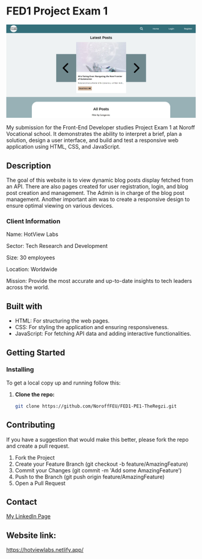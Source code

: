 # FED1 Project Exam 1

![Website image](images/website-img.JPG)

My submission for the Front-End Developer studies Project Exam 1 at Noroff Vocational school. It demonstrates the ability to interpret a brief, plan a solution, design a user interface, and build and test a responsive web application using HTML, CSS, and JavaScript.

## Description

The goal of this website is to view dynamic blog posts display fetched from an API. There are also pages created for user registration, login, and blog post creation and management. The Admin is in charge of the blog post management. Another important aim was to create a responsive design to ensure optimal viewing on various devices.

### Client Information

Name: HotView Labs

Sector: Tech Research and Development

Size: 30 employees

Location: Worldwide

Mission: Provide the most accurate and up-to-date insights to tech leaders across the world.

## Built with

- HTML: For structuring the web pages.
- CSS: For styling the application and ensuring responsiveness.
- JavaScript: For fetching API data and adding interactive functionalities.

## Getting Started
### Installing

To get a local copy up and running follow this:

1. **Clone the repo:**
   ```bash
   git clone https://github.com/NoroffFEU/FED1-PE1-TheRegzi.git

## Contributing

If you have a suggestion that would make this better, please fork the repo and create a pull request.

1. Fork the Project
2. Create your Feature Branch (git checkout -b feature/AmazingFeature)
3. Commit your Changes (git commit -m 'Add some AmazingFeature')
4. Push to the Branch (git push origin feature/AmazingFeature)
5. Open a Pull Request

## Contact

[My LinkedIn Page](https://www.linkedin.com/in/regine-dille-kornbakk-aa0a7b288/)

## Website link:

https://hotviewlabs.netlify.app/